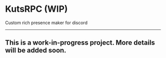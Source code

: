 # KutsRPC (WIP)
Custom rich presence maker for discord

---

## This is a work-in-progress project. More details will be added soon.